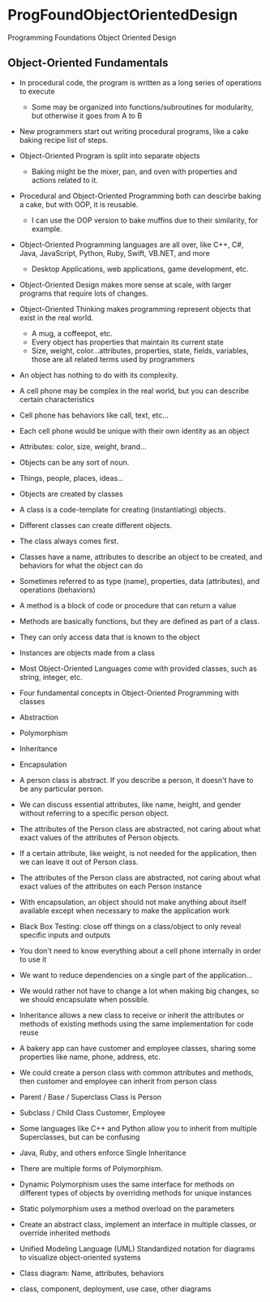 # ProgFoundObjectOrientedDesign
Programming Foundations Object Oriented Design

## Object-Oriented Fundamentals
* In procedural code, the program is written as a long series of operations to execute
  * Some may be organized into functions/subroutines for modularity, but otherwise it goes from A to B
* New programmers start out writing procedural programs, like a cake baking recipe list of steps.
* Object-Oriented Program is split into separate objects
  * Baking might be the mixer, pan, and oven with properties and actions related to it.
* Procedural and Object-Oriented Programming both can descirbe baking a cake, but with OOP, it is reusable.
  * I can use the OOP version to bake muffins due to their similarity, for example.
* Object-Oriented Programming languages are all over, like C++, C#, Java, JavaScript, Python, Ruby, Swift, VB.NET, and more
  * Desktop Applications, web applications, game development, etc.
* Object-Oriented Design makes more sense at scale, with larger programs that require lots of changes.

* Object-Oriented Thinking makes programming represent objects that exist in the real world.
  * A mug, a coffeepot, etc.
  * Every object has properties that maintain its current state
  * Size, weight, color...attributes, properties, state, fields, variables, those are all related terms used by programmers
* An object has nothing to do with its complexity.
 * A cell phone may be complex in the real world, but you can describe certain characteristics
 * Cell phone has behaviors like call, text, etc...
 * Each cell phone would be unique with their own identity as an object
 * Attributes: color, size, weight, brand...
 * Objects can be any sort of noun.
  * Things, people, places, ideas...
* Objects are created by classes
* A class is a code-template for creating (instantiating) objects.
 * Different classes can create different objects.
* The class always comes first.
* Classes have a name, attributes to describe an object to be created, and behaviors for what the object can do
* Sometimes referred to as type (name), properties, data (attributes), and operations (behaviors)
* A method is a block of code or procedure that can return a value
* Methods are basically functions, but they are defined as part of a class.
 * They can only access data that is known to the object
* Instances are objects made from a class
* Most Object-Oriented Languages come with provided classes, such as string, integer, etc.
* Four fundamental concepts in Object-Oriented Programming with classes
 * Abstraction
 * Polymorphism
 * Inheritance
 * Encapsulation
* A person class is abstract. If you describe a person, it doesn't have to be any particular person.
 * We can discuss essential attributes, like name, height, and gender without referring to a specific person object.
 * The attributes of the Person class are abstracted, not caring about what exact values of the attributes of Person objects.
 * If a certain attribute, like weight, is not needed for the application, then we can leave it out of Person class. 
 * The attributes of the Person class are abstracted, not caring about what exact values of the attributes on each Person instance
* With encapsulation, an object should not make anything about itself available except when necessary to make the application work
 * Black Box Testing: close off things on a class/object to only reveal specific inputs and outputs
 * You don't need to know everything about a cell phone internally in order to use it
 * We want to reduce dependencies on a single part of the application...
 * We would rather not have to change a lot when making big changes, so we should encapsulate when possible.

* Inheritance allows a new class to receive or inherit the attributes or methods of existing methods using the same implementation for code reuse
* A bakery app can have customer and employee classes, sharing some properties like name, phone, address, etc.
 * We could create a person class with common attributes and methods, then customer and employee can inherit from person class
 * Parent / Base / Superclass Class is Person
 * Subclass / Child Class Customer, Employee
* Some languages like C++ and Python allow you to inherit from multiple Superclasses, but can be confusing
* Java, Ruby, and others enforce Single Inheritance
* There are multiple forms of Polymorphism.
 * Dynamic Polymorphism uses the same interface for methods on different types of objects by overriding methods for unique instances
 * Static polymorphism uses a method overload on the parameters
 * Create an abstract class, implement an interface in multiple classes, or override inherited methods
* Unified Modeling Language (UML) Standardized notation for diagrams to visualize object-oriented systems
 * Class diagram: Name, attributes, behaviors
 * class, component, deployment, use case, other diagrams
